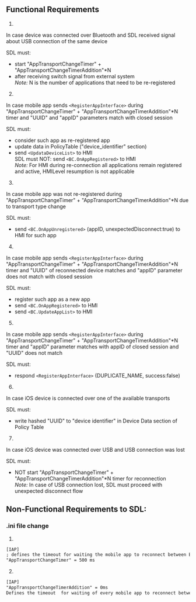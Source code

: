 ## Functional Requirements  

1.  
In case device was connected over Bluetooth and SDL received signal about USB connection of the same device  

SDL must:
- start "AppTransportChangeTimer" + "AppTransportChangeTimerAddition"*N
- after receiving switch signal from external system  
*Note:* N is the number of applications that need to be re-registered

2.  
In case mobile app sends `<RegisterAppInterface>` during "AppTransportChangeTimer" + "AppTransportChangeTimerAddition"*N timer
and "UUID" and "appID" parameters match with closed session

SDL must:
- consider such app as re-registered app
- update data in PolicyTable ("device_identifier" section)
- send `<UpdataDeviceList>` to HMI  
SDL must NOT:
send `<BC.OnAppRegistered>` to HMI  
*Note:* For HMI during re-connection all applications remain registered and active, HMILevel resumption is not applicable

3.  
In case mobile app was not re-registered during "AppTransportChangeTimer" + "AppTransportChangeTimerAddition"*N
due to transport type change

SDL must:
- send `<BC.OnAppUnregistered>` (appID, unexpectedDisconnect:true) to HMI for such app

4.  
In case mobile app sends `<RegisterAppInterface>` during "AppTransportChangeTimer" + "AppTransportChangeTimerAddition"*N timer
and "UUID" of reconnected device matches
and "appID" parameter does not match with closed session  

SDL must:
- register such app as a new app
- send `<BC.OnAppRegistered>` to HMI
- send `<BC.UpdateAppList>` to HMI

5.  
In case mobile app sends `<RegisterAppInterface>` during "AppTransportChangeTimer" + "AppTransportChangeTimerAddition"*N timer
and "appID" parameter matches with appID of closed session
and "UUID" does not match  

SDL must:
- respond `<RegisterAppInterface>` (DUPLICATE_NAME, success:false)

6.  
In case iOS device is connected over one of the available transports

SDL must:
- write hashed "UUID" to "device identifier" in Device Data section of Policy Table

7.  
In case iOS device was connected over USB
and USB connection was lost  

SDL must:
- NOT start "AppTransportChangeTimer" + "AppTransportChangeTimerAddition"*N timer for reconnection  
*Note:* In case of USB connection lost, SDL must proceed with unexpected disconnect flow 

## Non-Functional Requirements to SDL:

### .ini file change

1. 
``` xml
[IAP] 
; defines the timeout for waiting the mobile app to reconnect between Bluetooth and USB transports change
"AppTransportChangeTimer" = 500 ms
```

2. 
```xml
[IAP] 
"AppTransportChangeTimerAddition" = 0ms
Defines the timeout  for waiting of every mobile app to reconnect between Bluetooth and USB transports change in case the number of connected apps is more than one
```
